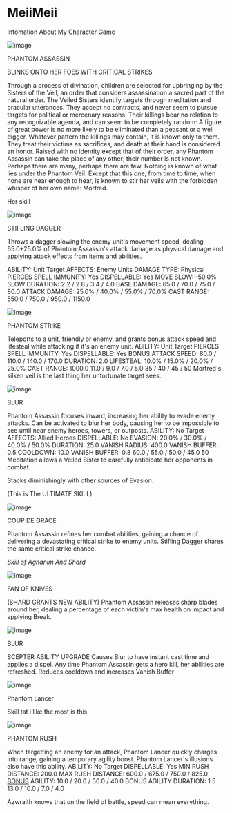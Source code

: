 # MeiiMeii
Infomation About My Character Game

![image](https://user-images.githubusercontent.com/128576237/226827987-88974398-a688-4847-a7b3-42cf8b4888e4.png)

PHANTOM ASSASSIN

BLINKS ONTO HER FOES WITH CRITICAL STRIKES

Through a process of divination, children are selected for upbringing by the Sisters of the Veil, an order that considers assassination a sacred part of the natural order. The Veiled Sisters identify targets through meditation and oracular utterances. They accept no contracts, and never seem to pursue targets for political or mercenary reasons. Their killings bear no relation to any recognizable agenda, and can seem to be completely random: A figure of great power is no more likely to be eliminated than a peasant or a well digger. Whatever pattern the killings may contain, it is known only to them. They treat their victims as sacrifices, and death at their hand is considered an honor. Raised with no identity except that of their order, any Phantom Assassin can take the place of any other; their number is not known. Perhaps there are many, perhaps there are few. Nothing is known of what lies under the Phantom Veil. Except that this one, from time to time, when none are near enough to hear, is known to stir her veils with the forbidden whisper of her own name: Mortred.

Her skill

![image](https://user-images.githubusercontent.com/128576237/226828340-28605a83-0424-43be-9298-a3a36e145291.png)

STIFLING DAGGER

Throws a dagger slowing the enemy unit's movement speed, dealing 65.0+25.0% of Phantom Assassin's attack damage as physical damage and applying attack effects from items and abilities.

ABILITY:
Unit Target
AFFECTS:
Enemy Units
DAMAGE TYPE:
Physical
PIERCES SPELL IMMUNITY:
Yes
DISPELLABLE:
Yes
MOVE SLOW:
-50.0%
SLOW DURATION:
2.2 / 2.8 / 3.4 / 4.0
BASE DAMAGE:
65.0 / 70.0 / 75.0 / 80.0
ATTACK DAMAGE:
25.0% / 40.0% / 55.0% / 70.0%
CAST RANGE:
550.0 / 750.0 / 950.0 / 1150.0

![image](https://user-images.githubusercontent.com/128576237/226828548-76725267-bb69-4626-9561-501951147270.png)

PHANTOM STRIKE

Teleports to a unit, friendly or enemy, and grants bonus attack speed and lifesteal while attacking if it's an enemy unit.
ABILITY:
Unit Target
PIERCES SPELL IMMUNITY:
Yes
DISPELLABLE:
Yes
BONUS ATTACK SPEED:
80.0 / 110.0 / 140.0 / 170.0
DURATION:
2.0
LIFESTEAL:
10.0% / 15.0% / 20.0% / 25.0%
CAST RANGE:
1000.0
11.0 / 9.0 / 7.0 / 5.0
35 / 40 / 45 / 50
Mortred's silken veil is the last thing her unfortunate target sees.

![image](https://user-images.githubusercontent.com/128576237/226828741-a046272b-de68-4cf3-ac48-a7ede235be25.png)

BLUR

Phantom Assassin focuses inward, increasing her ability to evade enemy attacks. Can be activated to blur her body, causing her to be impossible to see until near enemy heroes, towers, or outposts.
ABILITY:
No Target
AFFECTS:
Allied Heroes
DISPELLABLE:
No
EVASION:
20.0% / 30.0% / 40.0% / 50.0%
DURATION:
25.0
VANISH RADIUS:
400.0
VANISH BUFFER:
0.5
COOLDOWN:
10.0
VANISH BUFFER:
0.8
60.0 / 55.0 / 50.0 / 45.0
50
Meditation allows a Veiled Sister to carefully anticipate her opponents in combat.

Stacks diminishingly with other sources of Evasion.

(This is The ULTIMATE SKILL)

![image](https://user-images.githubusercontent.com/128576237/226828796-f13a4352-5b23-484d-9441-33f222183ab0.png)

COUP DE GRACE

Phantom Assassin refines her combat abilities, gaining a chance of delivering a devastating critical strike to enemy units. Stifling Dagger shares the same critical strike chance.

*Skill of Aghanim And Shard*

![image](https://user-images.githubusercontent.com/128576237/226828848-41d2fa42-116d-42f4-8bab-c3b711330f3e.png)

FAN OF KNIVES

(SHARD GRANTS NEW ABILITY)
Phantom Assassin releases sharp blades around her, dealing a percentage of each victim's max health on impact and applying Break.

![image](https://user-images.githubusercontent.com/128576237/226828881-23a034dc-9b81-4ccc-adee-933d6188ef3f.png)

BLUR

SCEPTER ABILITY UPGRADE
Causes Blur to have instant cast time and applies a dispel. Any time Phantom Assassin gets a hero kill, her abilities are refreshed. Reduces cooldown and increases Vanish Buffer

![image](https://user-images.githubusercontent.com/128576237/226828936-1acae81e-6c8e-4dce-8343-9cff630095ae.png)

Phantom Lancer

Skill tat i like the most is this

![image](https://user-images.githubusercontent.com/128576237/226829009-aedb2dd1-704c-47d7-8cc2-8c556bde6ce9.png)

PHANTOM RUSH

When targetting an enemy for an attack, Phantom Lancer quickly charges into range, gaining a temporary agility boost. Phantom Lancer's illusions also have this ability.
ABILITY:
No Target
DISPELLABLE:
Yes
MIN RUSH DISTANCE:
200.0
MAX RUSH DISTANCE:
600.0 / 675.0 / 750.0 / 825.0
<a href="https://bit.ly/3JJg1r3">BONUS</a> AGILITY:
10.0 / 20.0 / 30.0 / 40.0
BONUS AGILITY DURATION:
1.5
13.0 / 10.0 / 7.0 / 4.0

Azwraith knows that on the field of battle, speed can mean everything.
